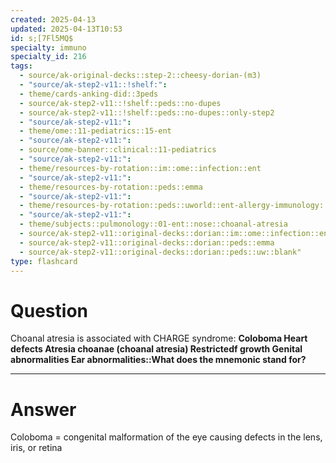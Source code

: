 ```yaml
---
created: 2025-04-13
updated: 2025-04-13T10:53
id: s;[7Fl5MQ$
specialty: immuno
specialty_id: 216
tags:
  - source/ak-original-decks::step-2::cheesy-dorian-(m3)
  - "source/ak-step2-v11::!shelf:": 
  - theme/cards-anking-did::3peds
  - source/ak-step2-v11::!shelf::peds::no-dupes
  - source/ak-step2-v11::!shelf::peds::no-dupes::only-step2
  - "source/ak-step2-v11:": 
  - theme/ome::11-pediatrics::15-ent
  - "source/ak-step2-v11:": 
  - source/ome-banner::clinical::11-pediatrics
  - "source/ak-step2-v11:": 
  - theme/resources-by-rotation::im::ome::infection::ent
  - "source/ak-step2-v11:": 
  - theme/resources-by-rotation::peds::emma
  - "source/ak-step2-v11:": 
  - theme/resources-by-rotation::peds::uworld::ent-allergy-immunology::ent-allergy-immunology-dorian
  - "source/ak-step2-v11:": 
  - theme/subjects::pulmonology::01-ent::nose::choanal-atresia
  - source/ak-step2-v11::original-decks::dorian::im::ome::infection::ent
  - source/ak-step2-v11::original-decks::dorian::peds::emma
  - source/ak-step2-v11::original-decks::dorian::peds::uw::blank"
type: flashcard
---
```


# Question
Choanal atresia is associated with CHARGE syndrome:   **Coloboma Heart defects Atresia choanae (choanal atresia) Restrictedf growth Genital abnormalities Ear abnormalities::What does the mnemonic stand for?**

---

# Answer
Coloboma = congenital malformation of the eye causing defects in the lens, iris, or retina